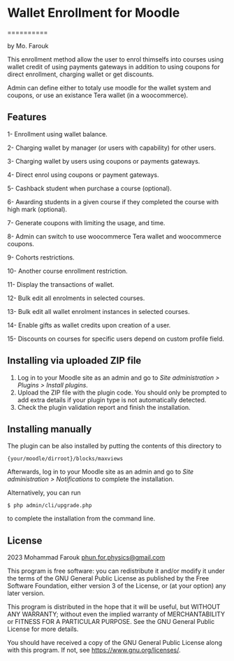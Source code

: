 # Wallet Enrollment for Moodle #
==========

by Mo. Farouk

This enrollment method allow the user to enrol thimselfs into courses using wallet credit of using payments gateways in addition to using coupons for direct enrollment, charging wallet or get discounts.

Admin can define either to totaly use moodle for the wallet system and coupons, or use an existance Tera wallet (in a woocommerce).

## Features ##

1- Enrollment using wallet balance.

2- Charging wallet by manager (or users with capability) for other users.

3- Charging wallet by users using coupons or payments gateways.

4- Direct enrol using coupons or payment gateways.

5- Cashback student when purchase a course (optional).

6- Awarding students in a given course if they completed the course with high mark (optional).

7- Generate coupons with limiting the usage, and time.

8- Admin can switch to use woocommerce Tera wallet and woocommerce coupons.

9- Cohorts restrictions.

10- Another course enrollment restriction.

11- Display the transactions of wallet.

12- Bulk edit all enrolments in selected courses.

13- Bulk edit all wallet enrolment instances in selected courses.

14- Enable gifts as wallet credits upon creation of a user.

15- Discounts on courses for specific users depend on custom profile field.

## Installing via uploaded ZIP file ##

1. Log in to your Moodle site as an admin and go to _Site administration >
   Plugins > Install plugins_.
2. Upload the ZIP file with the plugin code. You should only be prompted to add
   extra details if your plugin type is not automatically detected.
3. Check the plugin validation report and finish the installation.

## Installing manually ##

The plugin can be also installed by putting the contents of this directory to

    {your/moodle/dirroot}/blocks/maxviews

Afterwards, log in to your Moodle site as an admin and go to _Site administration >
Notifications_ to complete the installation.

Alternatively, you can run

    $ php admin/cli/upgrade.php

to complete the installation from the command line.

## License ##

2023 Mohammad Farouk <phun.for.physics@gmail.com>

This program is free software: you can redistribute it and/or modify it under
the terms of the GNU General Public License as published by the Free Software
Foundation, either version 3 of the License, or (at your option) any later
version.

This program is distributed in the hope that it will be useful, but WITHOUT ANY
WARRANTY; without even the implied warranty of MERCHANTABILITY or FITNESS FOR A
PARTICULAR PURPOSE.  See the GNU General Public License for more details.

You should have received a copy of the GNU General Public License along with
this program.  If not, see <https://www.gnu.org/licenses/>.
